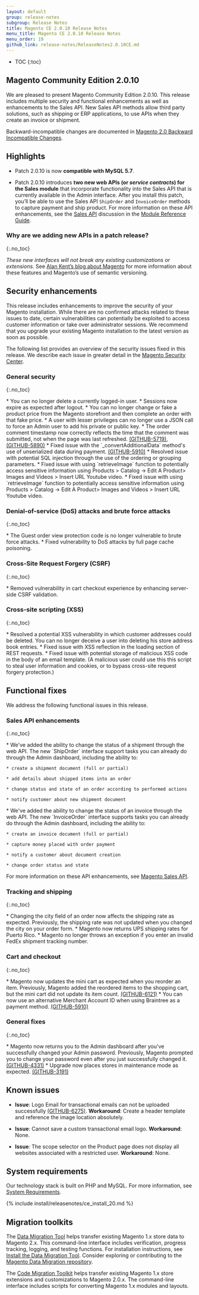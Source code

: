 ```yaml
---
layout: default
group: release-notes
subgroup: Release Notes
title: Magento CE 2.0.10 Release Notes
menu_title: Magento CE 2.0.10 Release Notes
menu_order: 19
github_link: release-notes/ReleaseNotes2.0.10CE.md
---
```

*	TOC
{:toc}


## Magento Community Edition 2.0.10
We are pleased to present Magento Community Edition 2.0.10. This release includes multiple security and functional enhancements as well as enhancements to the Sales API. New Sales API methods allow third party solutions, such as shipping or ERP applications, to use APIs when they create an invoice or shipment. 



Backward-incompatible changes are documented in <a href="{{ page.baseurl }}release-notes/changes_2.0.html" target="_blank">Magento 2.0 Backward Incompatible Changes</a>.

## Highlights

* Patch 2.0.10 is now **compatible with MySQL 5.7**.

* Patch 2.0.10 introduces **two new web APIs (or <i>service contracts</i>) for the Sales module** that incorporate functionality into the Sales API that is currently available in the Admin interface. After you install this patch, you’ll be able to use the Sales API `ShipOrder` and `InvoiceOrder` methods to capture payment and ship product. For more information on these API enhancements, see the <a href="{{ page.baseurl }}mrg/ce/Sales/services.html#invoiceorder" target="_blank">Sales API</a> discussion in the <a href="{{ page.baseurl }}mrg/intro.html" target="_blank">Module Reference Guide</a>. 


### Why are we adding new APIs in a patch release?
{:.no_toc} 


<i>These new interfaces will not break any existing customizations or extensions.</i>   See <a href="https://alankent.me/category/magento/" target="_blank">Alan Kent’s blog about Magento</a> for more information about these features and Magento’s use of semantic versioning. 


## Security enhancements

This release includes  enhancements to improve the security of your Magento installation. While there are no confirmed attacks related to these issues to date, certain vulnerabilities can potentially be exploited to access customer information or take over administrator sessions. We recommend that you upgrade your existing Magento installation to the latest version as soon as possible.

The following list provides an overview of the security issues fixed in this release. We describe each issue in greater detail in the <a href="https://magento.com/security" target="_blank">Magento Security Center</a>. 


### General security 
{:.no_toc} 



<!--- 57811 -->* You can no longer delete a currently logged-in user. 

<!--- 56930 -->* Sessions now expire as expected after logout.


<!--- 57566/1533-->* You can no longer change or fake a product price from the Magento storefront and then complete an order with that fake price. 


<!--- 56902 -->* A user with lesser privileges can no longer use a JSON call to force an Admin user to add his private or public key.

<!--- 56700 -->* The order comment timestamp now correctly reflects the time that the comment was submitted, not when the page was last refreshed. <a href="https://github.com/magento/magento2/issues/5719" target="_blank">(GITHUB-5719)</a>, <a href="https://github.com/magento/magento2/issues/5890" target="_blank">(GITHUB-5890)</a>


<!--- 56851 -->* Fixed issue with the `_convertAdditionalData` method's use of unserialized data during payment. <a href="https://github.com/magento/magento2/issues/5910" target="_blank">(GITHUB-5910)</a>


<!--- 56542/1480 -->* Resolved issue with potential SQL injection through the use of the ordering or grouping parameters.

<!--- 56905 -->* Fixed issue with using `retrieveImage` function to potentially access sensitive information using Products > Catalog -> Edit A Product> Images and Videos > Insert URL Youtube video.

<!--- 56905 -->* Fixed issue with using `retrieveImage` function to potentially access sensitive information using Products > Catalog -> Edit A Product> Images and Videos > Insert URL Youtube video.



### Denial-of-service (DoS) attacks and brute force attacks
{:.no_toc} 

<!--- 57464 -->* The Guest order view protection code is no longer vulnerable to brute force attacks. 

<!--- 57303 -->* Fixed vulnerability to DoS attacks by full page cache poisoning. 



### Cross-Site Request Forgery  (CSRF)
{:.no_toc} 

<!--- 45757 -->* Removed vulnerability in cart checkout experience by enhancing server-side CSRF validation.




### Cross-site scripting  (XSS)
{:.no_toc} 

<!--- 57580/1433 -->* Resolved a potential XSS vulnerability in which customer addresses could be deleted. You can no longer deceive a user into deleting his store address book entries.

<!--- 57803/1539 -->* Fixed issue with XSS reflection in the loading section of REST requests.


<!--- 57363 -->*  Fixed issue with potential storage of malicious XSS code in the body of an email template. (A malicious user could use this this script to steal user information and cookies, or to bypass cross-site request forgery protection.)




## Functional fixes

We address the following functional issues in this release.



### Sales API enhancements
{:.no_toc} 


<!--- 56429 -->*  We've added the ability to change the status of a shipment through the web API.  The new `ShipOrder` interface support tasks you can already do through the Admin dashboard, including the ability to:  

	* create a shipment document (full or partial)

	* add details about shipped items into an order

	* change status and state of an order according to performed actions

	* notify customer about new shipment document



<!--- 56428 -->*  We've added the ability to change the status of an invoice through the web API.  The new `InvoiceOrder` interface supports tasks you can already do through the Admin dashboard, including the ability to:  

	* create an invoice document (full or partial)

	* capture money placed with order payment

	* notify a customer about document creation

	* change order status and state

For more information on these API enhancements, see <a href="{{ page.baseurl }}mrg/ce/Sales/services.html" target="_blank">Magento Sales API</a>.



### Tracking and shipping
{:.no_toc} 


<!--- 57098 -->* Changing the city field of an order now affects the shipping rate as expected. Previously, the shipping rate was not updated when you changed the city on your order form. 

<!--- 56908 -->* Magento now returns UPS shipping rates for Puerto Rico.

<!--- 57461 -->* Magento no longer throws an exception if you enter an invalid FedEx shipment tracking number.



### Cart and checkout
{:.no_toc} 


<!--- 56953 -->* Magento now updates the mini cart as expected when you reorder an item. Previously, Magento added the reordered items to the shopping cart, but the mini cart did not update its item count. <a href="https://github.com/magento/magento2/issues/6121" target="_blank">(GITHUB-6121)</a>

 
<!--- 56911 -->* You can now use an alternative Merchant Account ID when using Braintree as a payment method. <a href="https://github.com/magento/magento2/issues/5910" target="_blank">(GITHUB-5910)</a>



### General fixes
{:.no_toc} 

<!--- 57065 -->* Magento now returns you to the Admin dashboard after you've successfully changed your Admin password. Previously, Magento prompted you to change your password even after you just successfully changed it. <a href="https://github.com/magento/magento2/issues/4331" target="_blank">(GITHUB-4331)</a>

<!--- 57579 -->* Upgrade now places stores in maintenance mode as expected. <a href="https://github.com/magento/magento2/issues/3191" target="_blank">(GITHUB-3191)</a>






<!--- Omitted (can't be reproduced or won't fix) 57800 (CLONES: 58314, 58798, 58695, 58883) (CANNOT REPRO: 53971, 53431) (INTERNAL ONLY: 58674, 58816, 558874, 56759, 58167, 57879, 57577, 57568, 57294, 57546), 57303, 55862, 52239, 58626, 58625, 58666, 58933, 58923 (WONT FIX: 58671-->


## Known issues


* **Issue**:  Logo Email for transactional emails can not be uploaded successfully <a href="https://github.com/magento/magento2/issues/6275" target="_blank">(GITHUB-6275)</a>. **Workaround**: Create a header template and reference the image location absolutely.


<!-- 59428 -->

* **Issue**: Cannot save a custom transactional email logo. **Workaround**: None.


<!-- 53010 -->

* **Issue**: The scope selector on the Product page does not display all websites associated with a restricted user. **Workaround**: None.

<!--- 57004 -->


## System requirements
Our technology stack is built on PHP and MySQL. For more information, see
<a href="{{ page.baseurl }}install-gde/system-requirements.html" target="_blank">System Requirements</a>.

{% include install/releasenotes/ce_install_20.md %}


## Migration toolkits
The <a href="{{ page.baseurl }}migration/migration-migrate.html" target="_blank">Data Migration Tool</a> helps transfer existing Magento 1.x store data to Magento 2.x. This command-line interface includes verification, progress tracking, logging, and testing functions. For installation instructions, see  <a href="{{ page.baseurl }}migration/migration-tool-install.html" target="_blank">Install the Data Migration Tool</a>. Consider exploring or contributing to the <a href="https://github.com/magento/data-migration-tool" target="_blank"> Magento Data Migration repository</a>.

The <a href="https://github.com/magento/code-migration" target="_blank">Code Migration Toolkit</a> helps transfer existing Magento 1.x store extensions and customizations to Magento 2.0.x. The command-line interface includes scripts for converting Magento 1.x modules and layouts.
